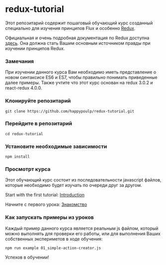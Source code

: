 redux-tutorial
=========================

Этот репозитарий содержит пошаговый обучающий курс созданный специально для изучения принципов Flux и особенно [Redux](https://github.com/rackt/redux).

Официальная и очень подробная документация по Redux доступна [здесь](http://redux.js.org/). Она должна стать Вашим основным источником правды при изучении принципов Redux.

### Замечания
При изучении данного курса Вам необходимо иметь представление о новом синтаксисе ES6 и ES7, чтобы правильно понимать приведенные далее примеры. Также учтите что этот курс основан на redux 3.0.2 и react-redux 4.0.0.

### Клонируйте репозитарий
`git clone https://github.com/happypoulp/redux-tutorial.git`

### Перейдите в репозитарий
`cd redux-tutorial`

### Установите необходимые зависимости
`npm install`

### Просмотрт курса
Этот обучающий курс состоит из последовательности javascript файлов, которые необходимо будет изучать по очереди друг за другом.

Start with the first tutorial: [Introduction](00_introduction.js)

Начните с первого урока: [Знакомство](00_introduction.js)

### Как запускать примеры из уроков
Каждый пример данного курса является реальным js файлом, который можно выполнять для проверки его работы, или для выполнения Ваших собственных экспериметов в ходе обучения:

`npm run example 01_simple-action-creator.js`

Успехов в обучении!

